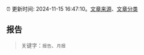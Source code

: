 :alarm_clock: 更新时间: 2024-11-15 16:47:10。[文章来源](/README.md)、[文章分类](/TAGS.md)

## 报告


> 关键字：`报告`、`月报`



